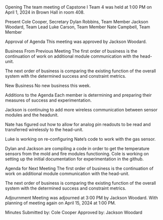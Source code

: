 Opening
The team meeting of Capstone I Team 4 was held at 1:00 PM on April 1, 2024 in Brown Hall in room 408.

Present
Cole Cooper, Secretary
Dylan Robbins, Team Member
Jackson Woodard, Team Lead
Luke Carson, Team Member
Nate Campbell, Team Member

Approval of Agenda
This meeting was approved by Jackson Woodard.

Business From Previous Meeting
The first order of business is the continuation of work on additional module communication with the head-unit.

The next order of business is comparing the existing function of the overall system with the determined success and constraint metrics.

New Business 
No new business this week.

Additions to the Agenda
Each member is determining and preparing their measures of success and experimentation.

Jackson is continuing to add more wireless communication between sensor modules and the headunit. 

Nate has figured out how to allow for analog pin readouts to be read and transferred wirelessly to the head-unit. 

Luke is working on re-configuring Nate’s code to work with the gas sensor. 

Dylan and Jackson are compiling a code in order to get the temperature sensors from the mold and fire modules functioning. 
Cole is working on setting up the initial documentation for experimentation in the github. 

Agenda for Next Meeting
The first order of business is the continuation of work on additional module communication with the head-unit.

The next order of business is comparing the existing function of the overall system with the determined success and constraint metrics.

Adjournment 
Meeting was adjourned at 3:00 PM by Jackson Woodard. With planning of meeting again on April 15, 2024 at 1:00 PM.

Minutes Submitted by: Cole Cooper
Approved by: Jackson Woodard
